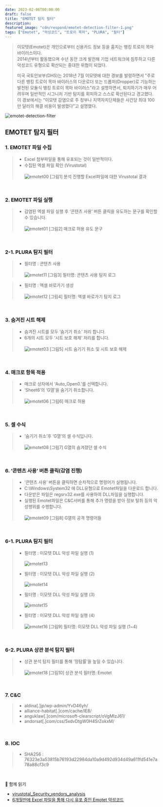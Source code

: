 ```yaml
---
date: 2023-02-06T00:00:00
draft: false
title: "EMOTET 탐지 필터"
description: 
featured_image: "cdn/respond/emotet-detection-filter-1.png"
tags: ["Emotet", "악성코드", "트로이 목마", "PLURA", "필터"] 
---
```


> 이모텟(Emotet)은 개인으로부터 신용카드 정보 등을 훔치는 뱅킹 트로이 목마 바이러스이다. <br>
> 2014년부터 활동했으며 수년 동안 크게 발전해 기업 네트워크에 침투하고 다른 악성코드 유형으로 확산되는 중대한 위협이 되었다.
>
> 미국 국토안보부(DHS)는 2018년 7월 이모텟에 대한 경보를 발령하면서 "주로 다른 뱅킹 트로이 목마 바이러스의 다운로더 또는 드롭퍼(Dropper)로 기능하는 발전된 모듈식 뱅킹 트로이 목마 바이러스"라고 설명하면서, 퇴치하기가 매우 어려우며 일반적인 시그니처 기반 탐지를 회피하고 스스로 확산된다고 경고했다.  <br>
> 이 경보에서는 "이모텟 감염으로 주 정부나 지역자치단체들은 사건당 최대 100만 달러의 해결 비용이 발생했다"고 설명했다.
<!--more-->
![emotet-detection-filter](https://blog.plura.io/cdn/respond/emotet-detection-filter-1.png)

## EMOTET 탐지 필터

### 1. EMOTET 파일 수집

> * Excel 첨부파일을 통해 유포되는 것이 일반적이다.
> * 수집된 엑셀 파일 확인 (Virustotal)<br><br>
> ![emotet00](https://github.com/user-attachments/assets/6603c3a9-8d9b-4060-af74-4d5255e0f76c)
> [그림1] 분석 진행할 Excel파일에 대한 Virustotal 결과

<br>

### 2. EMOTET 파일 실행

> * 감염된 엑셀 파일 실행 후 ‘콘텐츠 사용’ 버튼 클릭을 유도하는 문구를 확인할 수 있습니다.<br><br>
>   ![emotet01](https://github.com/user-attachments/assets/73648c89-f963-43cf-b425-af5c8c024aa5)
>   [그림2] 매크로 허용 유도 문구

<br>

### 2-1. PLURA 탐지 필터

> * 필터명 : 콘텐츠 사용<br><br>
> ![emotet11](https://github.com/user-attachments/assets/964ca044-b6af-41d1-8b62-65078cc11eb3)
> [그림3] 필터명: 콘텐츠 사용 탐지 로그

> * 필터명 : 엑셀 바로가기 생성<br><br>
> ![emotet12](https://github.com/user-attachments/assets/2c7fc921-1bd5-4db6-b0ae-8d2ae42c5a90)
> [그림4] 필터명: 엑셀 바로가기 탐지 로그

<br>

### 3. 숨겨진 시트 해제

> * 숨겨진 시트를 모두 ‘숨기기 취소’ 처리 합니다.
> * 6개의 시트 모두 ‘시트 보호 해제’ 처리를 합니다.<br><br>
> ![emotet03](https://github.com/user-attachments/assets/c70dd491-998e-4f16-b976-f52ed3619503)
> [그림5] 시트 숨기기 취소 및 시트 보호 해제

<br>

### 4. 매크로 항목 적용

> * 매크로 상자에서 ‘Auto_Open0.’를 선택합니다.
> * ‘Sheet6’의 ‘G열’을 숨기기 취소합니다.<br><br>
> ![emotet06](https://github.com/user-attachments/assets/abc39208-5eef-42fb-b68b-a725b3f5aa68)
> [그림6] 매크로 허용

<br>

### 5. 셀 수식

> * ‘숨기기 취소’후 ‘G열’의 셀 수식입니다.<br><br>
> ![emotet08](https://github.com/user-attachments/assets/fe4b6143-eeae-4642-8363-513ea76dc4b5)
> [그림7] G열의 숨겨졌던 셀 수식

<br>

### 6. ‘콘텐츠 사용’ 버튼 클릭(감염 진행)

> * ‘콘텐츠 사용’ 버튼을 클릭하면 순차적으로 명령어가 실행됩니다.
> * C:\Windows\System32 에 DLL유형으로 Emotet파일을 다운로드 합니다.
> * 다운받은 파일은 regsrv32.exe를 사용하여 DLL파일을 실행합니다.
> * 실행된 Emotet파일은 C&C서버를 통해 추가 명령을 받아 정보 탈취 등의 악성행위를 수행합니다.<br><br>
> ![emotet09](https://github.com/user-attachments/assets/eedb5939-e34c-405b-ad3b-f6eb147b7cfa)
> [그림8] G열의 공격 명령어들

<br>

### 6-1. PLURA 탐지 필터

> * 필터명 : 이모텟 DLL 악성 파일 실행 (1)<br><br>
> ![emotet13](https://github.com/user-attachments/assets/eef93658-fba7-4209-9967-c7120c5f43b2)
> 
> * 필터명 : 이모텟 DLL 악성 파일 실행 (2)<br><br>
> ![emotet14](https://github.com/user-attachments/assets/2c8de873-1f5a-476d-bf79-d1adf9f43d54)
>
> * 필터명 : 이모텟 DLL 악성 파일 실행 (3)<br><br>
> ![emotet15](https://github.com/user-attachments/assets/d5d1095f-be88-4f31-b771-5a6bd3936734)
>
> * 필터명 : 이모텟 DLL 악성 파일 실행 (4)<br><br>
> ![emotet16](https://github.com/user-attachments/assets/ddb34d98-cc0d-4fea-9018-3320b6bdf6fe)
> [그림9] 필터명: 이모텟 DLL 악성 파일 실행 (1~4)

<br>

### 6-2. PLURA 상관 분석 탐지 필터

> * 상관 분석 탐지 필터를 통해 ‘정탐률’을 높일 수 있습니다.<br><br>
> ![emotet18](https://github.com/user-attachments/assets/202e826c-4413-4710-b8e1-14eb78cda9d7)
> [그림10] 상관 분석 필터명: Emotet

<br>

### 7. C&C

> * aldina[.]jp/wp-admin/YvD46yh/
> * alliance-habitat[.]com/cache/lE8/
> * anguklaw[.]com/microsoft-clearscript/oVgMlzJ61/
> * andorsat[.]com/css/5xdvDtgW0H4SrZokxM/

<br>

### 8. IOC

> * SHA256 : 76323e3a53815b76193d22984da10a9d492d934d49a611fd541e7a78a88cf3c9

<br>

📖 함께 읽기
- [virustotal_Security_vendors_analysis](https://www.virustotal.com/gui/file/76323e3a53815b76193d22984da10a9d492d934d49a611fd541e7a78a88cf3c9)
- [6개월만에 Excel 파일을 통해 다시 유포 중인 Emotet 악성코드](https://asec.ahnlab.com/ko/41365/)
